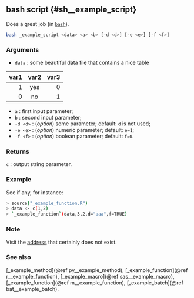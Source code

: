 ## bash script {#sh__example_script}
Does a great job (in [`bash`](https://www.gnu.org/software/bash/)).

~~~sh
bash _example_script <data> <a> <b> [-d <d>] [-e <e>] [-f <f>]
~~~

### Arguments
* `data` : some beautiful data file that contains a nice table

var1 | var2 | var3
-----:|:----:|----:
1 | yes | 0
0 | no | 1

* `a` : first input parameter;
* `b` : second input parameter;
* `-d <d>` : (_option_) some parameter; default: `d` is not used;
* `-e <e>` : (_option_) numeric parameter; default: `e=1`;
* `-f <f>` : (_option_) boolean parameter; default: `f=0`.

### Returns
`c` : output string parameter.

### Example
See if any, for instance:

~~~sh
> source("_example_function.R")
> data <- c(1,2)
> `_example_function`(data,3,2,d="aaa",f=TRUE)
~~~

### Note
Visit the [address](http://www.some_script.html) that certainly does not exist.

### See also
[_example_method](@ref py__example_method), [_example_function](@ref r__example_function),
[_example_macro](@ref sas__example_macro), [_example_function](@ref m__example_function),
[_example_batch](@ref bat__example_batch).
